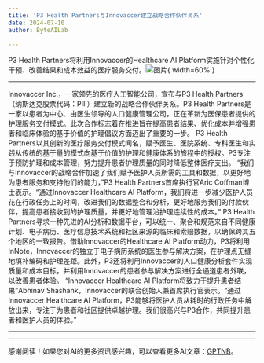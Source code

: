 ```yaml
---
title: 'P3 Health Partners与Innovaccer建立战略合作伙伴关系'
date: 2024-07-10
author: ByteAILab

---
```


P3 Health Partners将利用Innovaccer的Healthcare AI Platform实施针对个性化干预、改善结果和成本效益的医疗服务交付。![图片](https://ai-techpark.com/wp-content/uploads/2024/07/P3-Health-960x540.jpg){ width=60% }

---

Innovaccer Inc.，一家领先的医疗人工智能公司，宣布与P3 Health Partners（纳斯达克股票代码：PIII）建立新的战略合作伙伴关系。P3 Health Partners是一家以患者为中心、由医生领导的人口健康管理公司，正在革新为医保患者提供的护理服务交付模式。此次合作标志着在推进旨在提高患者结果、优化成本并增强患者和临床体验的基于价值的护理倡议方面迈出了重要的一步。
P3 Health Partners以其创新的医疗服务交付模式闻名，赋予医生、医院系统、专科医生和实践从传统的基于量的模式向基于价值的护理和健康体系的旅程中的授权。P3专注于预防护理和成本管理，努力提升患者护理质量的同时降低整体医疗支出。
“我们与Innovaccer的战略合作加速了我们赋予医护人员所需的工具和数据，以更好地为患者服务和支持他们的能力，”P3 Health Partners首席执行官Aric Coffman博士表示。“通过Innovaccer Healthcare AI Platform，我们将进一步减少医护人员花在行政任务上的时间，改进我们的数据整合和分析，更好地服务我们的付款伙伴，提高患者接收到的护理质量，并更好地管理沿护理连续性的成本。”
P3 Health Partners寻求一种先进的AI分析和数据平台，可以统一、聚合和规范来自不同健康计划、电子病历、医疗信息技术系统和社区来源的临床和索赔数据，以确保跨其五个地区的一致报告。借助Innovaccer的Healthcare AI Platform动力，P3将利用InNote，Innovaccer的独立于电子病历系统的医生参与解决方案，在护理点无缝地填补编码和护理差距。此外，P3还将利用Innovaccer的人口健康分析套件实现质量和成本目标，并利用Innovaccer的患者参与解决方案进行全通道患者外联，以改善患者体验。
“Innovaccer Healthcare AI Platform将致力于提升患者结果”Abhinav Shashank，Innovaccer的联合创始人兼首席执行官表示。“通过Innovaccer Healthcare AI Platform，P3能够将医护人员从耗时的行政任务中解放出来，专注于为患者和社区提供卓越护理。我们很高兴与P3合作，共同提升患者和医护人员的体验。”

---
---
感谢阅读！如果您对AI的更多资讯感兴趣，可以查看更多AI文章：[GPTNB](https://gptnb.com)。